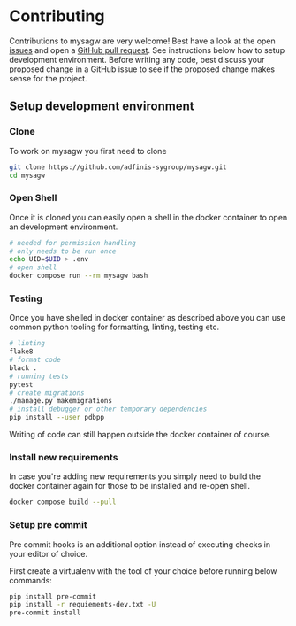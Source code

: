 # Contributing

Contributions to mysagw are very welcome! Best have a look at the open [issues](https://github.com/adfinis-sygroup/mysagw)
and open a [GitHub pull request](https://github.com/adfinis-sygroup/mysagw/compare). See instructions below how to setup development
environment. Before writing any code, best discuss your proposed change in a GitHub issue to see if the proposed change makes sense for the project.

## Setup development environment

### Clone

To work on mysagw you first need to clone

```bash
git clone https://github.com/adfinis-sygroup/mysagw.git
cd mysagw
```

### Open Shell

Once it is cloned you can easily open a shell in the docker container to
open an development environment.

```bash
# needed for permission handling
# only needs to be run once
echo UID=$UID > .env
# open shell
docker compose run --rm mysagw bash
```

### Testing

Once you have shelled in docker container as described above
you can use common python tooling for formatting, linting, testing
etc.

```bash
# linting
flake8
# format code
black .
# running tests
pytest
# create migrations
./manage.py makemigrations
# install debugger or other temporary dependencies
pip install --user pdbpp
```

Writing of code can still happen outside the docker container of course.

### Install new requirements

In case you're adding new requirements you simply need to build the docker container
again for those to be installed and re-open shell.

```bash
docker compose build --pull
```

### Setup pre commit

Pre commit hooks is an additional option instead of executing checks in your editor of choice.

First create a virtualenv with the tool of your choice before running below commands:

```bash
pip install pre-commit
pip install -r requiements-dev.txt -U
pre-commit install
```
